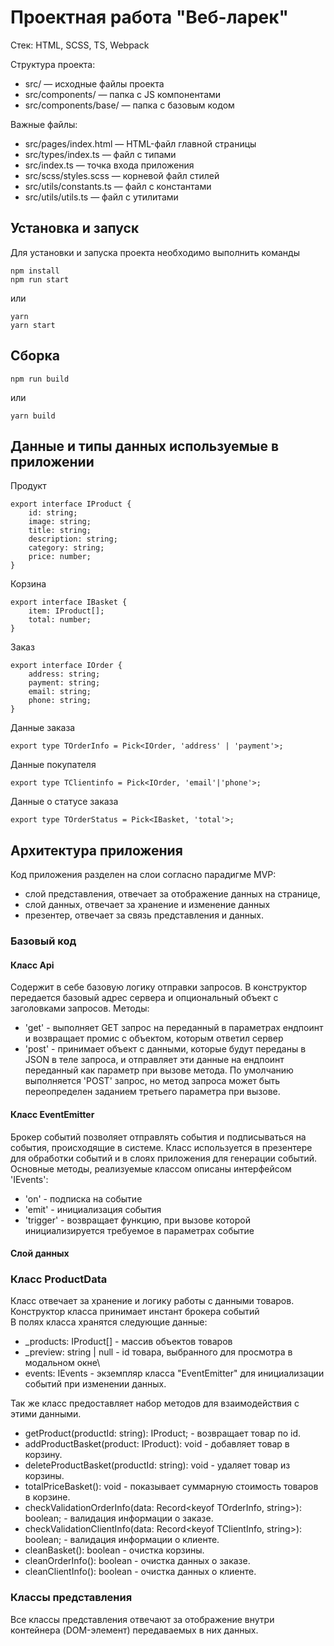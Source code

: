 # Проектная работа "Веб-ларек"

Стек: HTML, SCSS, TS, Webpack

Структура проекта:
- src/ — исходные файлы проекта
- src/components/ — папка с JS компонентами
- src/components/base/ — папка с базовым кодом

Важные файлы:
- src/pages/index.html — HTML-файл главной страницы
- src/types/index.ts — файл с типами
- src/index.ts — точка входа приложения
- src/scss/styles.scss — корневой файл стилей
- src/utils/constants.ts — файл с константами
- src/utils/utils.ts — файл с утилитами

## Установка и запуск
Для установки и запуска проекта необходимо выполнить команды

```
npm install
npm run start
```

или

```
yarn
yarn start
```
## Сборка

```
npm run build
```

или

```
yarn build
```

## Данные и типы данных используемые в приложении

Продукт

```
export interface IProduct {
    id: string;
    image: string;
    title: string;
    description: string;
    category: string;
    price: number;
}
```

Корзина

```
export interface IBasket {
    item: IProduct[];
    total: number;
}
```

Заказ

```
export interface IOrder {
    address: string;
    payment: string;
    email: string;
    phone: string;
}
```

Данные заказа

```
export type TOrderInfo = Pick<IOrder, 'address' | 'payment'>;
```

Данные покупателя

```
export type TClientinfo = Pick<IOrder, 'email'|'phone'>;
```

Данные о статусе заказа

```
export type TOrderStatus = Pick<IBasket, 'total'>;
```

## Архитектура приложения

Код приложения разделен на слои согласно парадигме MVP:

- слой представления, отвечает за отображение данных на странице,
- слой данных, отвечает за хранение и изменение данных
- презентер, отвечает за связь представления и данных.

### Базовый код

#### Класс Api
Содержит в себе базовую логику отправки запросов. В конструктор передается базовый адрес сервера и опциональный объект с заголовками запросов. 
 Методы:
- 'get' - выполняет GET запрос на переданный в параметрах ендпоинт и возвращает промис с объектом, которым ответил сервер
- 'post' - принимает объект с данными, которые будут переданы в JSON в теле запроса, и отправляет эти данные на ендпоинт переданный как параметр при вызове метода. По умолчанию выполняется 'POST' запрос, но метод запроса может быть переопределен заданием третьего параметра при вызове.

#### Класс EventEmitter
Брокер событий позволяет отправлять события и подписываться на события, происходящие в системе. Класс используется в презентере для обработки событий и в слоях приложения для генерации событий.
Основные методы, реализуемые классом описаны интерфейсом 'IEvents':
- 'on' - подписка на событие
- 'emit' - инициализация события
- 'trigger' - возвращает функцию, при вызове которой инициализируется требуемое в параметрах событие

#### Слой данных

### Класс ProductData
Класс отвечает за хранение и логику работы с данными товаров.\
Конструктор класса принимает инстант брокера событий\
В полях класса хранятся следующие данные:
- _products: IProduct[] - массив объектов товаров
- _preview: string | null - id товара, выбранного для просмотра в модальном окне\
- events: IEvents - экземпляр класса "EventEmitter" для инициализации событий при изменении данных.

Так же класс предоставляет набор методов для взаимодействия с этими данными.
- getProduct(productId: string): IProduct; - возвращает товар по id.
- addProductBasket(product: IProduct): void - добавляет товар в корзину.
- deleteProductBasket(productId: string): void - удаляет товар из корзины.
- totalPriceBasket(): void - показывает суммарную стоимость товаров в корзине.
- checkValidationOrderInfo(data: Record<keyof TOrderInfo, string>): boolean; - валидация информации о заказе. 
- checkValidationClientInfo(data: Record<keyof TClientInfo, string>): boolean; - валидация информации о клиенте.
- cleanBasket(): boolean - очистка корзины.
- cleanOrderInfo(): boolean - очистка данных о заказе.
- cleanClientInfo(): boolean - очистка данных о клиенте. 

### Классы представления
Все классы представления отвечают за отображение внутри контейнера (DOM-элемент)
передаваемых в них данных.